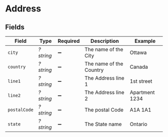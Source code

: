 # Address


## Fields

| Field                   | Type                    | Required                | Description             | Example                 |
| ----------------------- | ----------------------- | ----------------------- | ----------------------- | ----------------------- |
| `city`                  | *?string*               | :heavy_minus_sign:      | The name of the City    | Ottawa                  |
| `country`               | *?string*               | :heavy_minus_sign:      | The name of the Country | Canada                  |
| `line1`                 | *?string*               | :heavy_minus_sign:      | The Address line 1      | 1st street              |
| `line2`                 | *?string*               | :heavy_minus_sign:      | The Address line 2      | Apartment 1234          |
| `postalCode`            | *?string*               | :heavy_minus_sign:      | The postal Code         | A1A 1A1                 |
| `state`                 | *?string*               | :heavy_minus_sign:      | The State name          | Ontario                 |